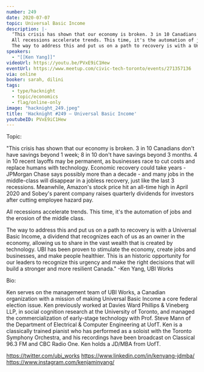 ```yaml
---
number: 249
date: 2020-07-07
topic: Universal Basic Income
description: |-
  ‘This crisis has shown that our economy is broken. 3 in 10 Canadians don't have savings beyond 1 week; 8 in 10 don't have savings beyond 3 months. 4 in 10 recent layoffs may be permanent, as businesses race to cut costs and replace humans with technology. Economic recovery could take years - JPMorgan Chase says possibly more than a decade - and many jobs in the middle-class will disappear in a jobless recovery, just like the last 3 recessions. Meanwhile, Amazon's stock price hit an all-time high in April 2020 and Sobey's parent company raises quarterly dividends for investors after cutting employee hazard pay.
  All recessions accelerate trends. This time, it's the automation of jobs and the erosion of the middle class.
  The way to address this and put us on a path to recovery is with a Universal Basic Income, a dividend that recognizes each of us as an owner in the economy, allowing us to share in the vast wealth that is created by technology. UBI has been proven to stimulate the economy, create jobs and businesses, and make people healthier. This is an historic opportunity for our leaders to recognize this urgency and make the right decisions that will build a stronger and more resilient Canada.’ – Ken Yang, UBI Works
speakers:
  - "[[Ken Yang]]"
videoUrl: https://youtu.be/PVxE9iC1Hew
eventUrl: https://www.meetup.com/civic-tech-toronto/events/271357136
via: online
booker: sarah, dilini
tags:
  - type/hacknight
  - topic/economics
  - flag/online-only
image: "hacknight_249.jpeg"
title: 'Hacknight #249 – Universal Basic Income'
youtubeID: PVxE9iC1Hew
---
```


Topic:

"This crisis has shown that our economy is broken. 3 in 10 Canadians don't have savings beyond 1 week; 8 in 10 don't have savings beyond 3 months. 4 in 10 recent layoffs may be permanent, as businesses race to cut costs and replace humans with technology. Economic recovery could take years - JPMorgan Chase says possibly more than a decade - and many jobs in the middle-class will disappear in a jobless recovery, just like the last 3 recessions. Meanwhile, Amazon's stock price hit an all-time high in April 2020 and Sobey's parent company raises quarterly dividends for investors after cutting employee hazard pay.

All recessions accelerate trends. This time, it's the automation of jobs and the erosion of the middle class.

The way to address this and put us on a path to recovery is with a Universal Basic Income, a dividend that recognizes each of us as an owner in the economy, allowing us to share in the vast wealth that is created by technology. UBI has been proven to stimulate the economy, create jobs and businesses, and make people healthier. This is an historic opportunity for our leaders to recognize this urgency and make the right decisions that will build a stronger and more resilient Canada."
-Ken Yang, UBI Works

Bio:

Ken serves on the management team of UBI Works, a Canadian organization with a mission of making Universal Basic Income a core federal election issue. Ken previously worked at Davies Ward Phillips & Vineberg LLP, in social cognition research at the University of Toronto, and managed the commercialization of early-stage technology with Prof. Steve Mann of the Department of Electrical & Computer Engineering at UofT. Ken is a classically trained pianist who has performed as a soloist with the Toronto Symphony Orchestra, and his recordings have been broadcast on Classical 96.3 FM and CBC Radio One. Ken holds a JD/MBA from UofT.

https://twitter.com/ubi_works
https://www.linkedin.com/in/kenyang-jdmba/
https://www.instagram.com/kenjaminyang/
